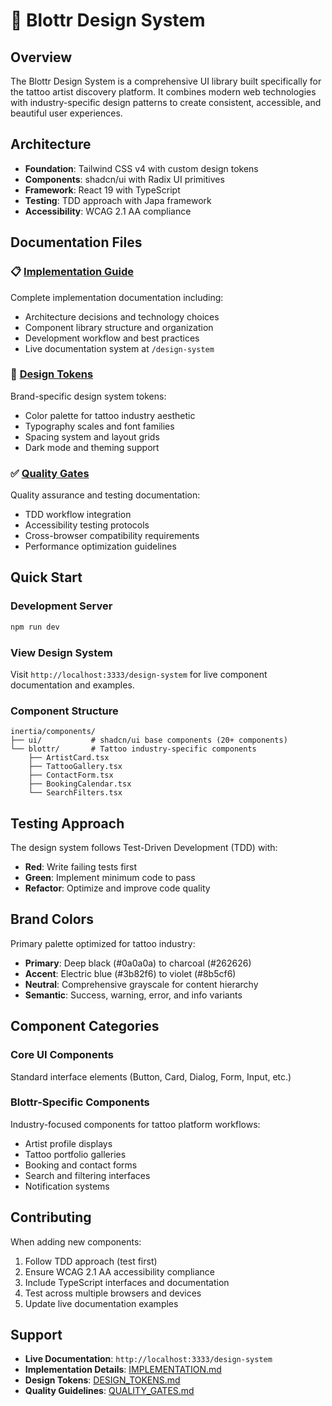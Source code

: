 # 🎨 Blottr Design System

## Overview

The Blottr Design System is a comprehensive UI library built specifically for
the tattoo artist discovery platform. It combines modern web technologies with
industry-specific design patterns to create consistent, accessible, and
beautiful user experiences.

## Architecture

- **Foundation**: Tailwind CSS v4 with custom design tokens
- **Components**: shadcn/ui with Radix UI primitives
- **Framework**: React 19 with TypeScript
- **Testing**: TDD approach with Japa framework
- **Accessibility**: WCAG 2.1 AA compliance

## Documentation Files

### 📋 [Implementation Guide](IMPLEMENTATION.md)

Complete implementation documentation including:

- Architecture decisions and technology choices
- Component library structure and organization
- Development workflow and best practices
- Live documentation system at `/design-system`

### 🎨 [Design Tokens](DESIGN_TOKENS.md)

Brand-specific design system tokens:

- Color palette for tattoo industry aesthetic
- Typography scales and font families
- Spacing system and layout grids
- Dark mode and theming support

### ✅ [Quality Gates](QUALITY_GATES.md)

Quality assurance and testing documentation:

- TDD workflow integration
- Accessibility testing protocols
- Cross-browser compatibility requirements
- Performance optimization guidelines

## Quick Start

### Development Server

```bash
npm run dev
```

### View Design System

Visit `http://localhost:3333/design-system` for live component documentation and
examples.

### Component Structure

```
inertia/components/
├── ui/           # shadcn/ui base components (20+ components)
└── blottr/       # Tattoo industry-specific components
    ├── ArtistCard.tsx
    ├── TattooGallery.tsx
    ├── ContactForm.tsx
    ├── BookingCalendar.tsx
    └── SearchFilters.tsx
```

## Testing Approach

The design system follows Test-Driven Development (TDD) with:

- **Red**: Write failing tests first
- **Green**: Implement minimum code to pass
- **Refactor**: Optimize and improve code quality

## Brand Colors

Primary palette optimized for tattoo industry:

- **Primary**: Deep black (#0a0a0a) to charcoal (#262626)
- **Accent**: Electric blue (#3b82f6) to violet (#8b5cf6)
- **Neutral**: Comprehensive grayscale for content hierarchy
- **Semantic**: Success, warning, error, and info variants

## Component Categories

### Core UI Components

Standard interface elements (Button, Card, Dialog, Form, Input, etc.)

### Blottr-Specific Components

Industry-focused components for tattoo platform workflows:

- Artist profile displays
- Tattoo portfolio galleries
- Booking and contact forms
- Search and filtering interfaces
- Notification systems

## Contributing

When adding new components:

1. Follow TDD approach (test first)
2. Ensure WCAG 2.1 AA accessibility compliance
3. Include TypeScript interfaces and documentation
4. Test across multiple browsers and devices
5. Update live documentation examples

## Support

- **Live Documentation**: `http://localhost:3333/design-system`
- **Implementation Details**: [IMPLEMENTATION.md](IMPLEMENTATION.md)
- **Design Tokens**: [DESIGN_TOKENS.md](DESIGN_TOKENS.md)
- **Quality Guidelines**: [QUALITY_GATES.md](QUALITY_GATES.md)
